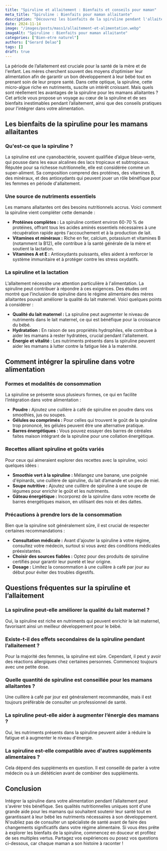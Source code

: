 ```yaml
---
title: "Spiruline et allaitement : Bienfaits et conseils pour maman"
meta_title: "Spiruline : Bienfaits pour maman allaitante"
description: "Découvrez les bienfaits de la spiruline pendant l'allaitement, ainsi que des conseils pratiques pour les mamans."
date: 2024-11-14
image: "/images/posts/mass1/allaitement-et-alimentation.webp"
imageAlt: "Spiruline : Bienfaits pour maman allaitante"
categories: ["Bien-etre naturel"]
authors: ["Gerard Delao"]
tags: []
draft: true
---
```


La période de l’allaitement est cruciale pour la santé de la mère et de l'enfant. Les mères cherchent souvent des moyens d’optimiser leur alimentation afin de garantir un bon développement à leur bébé tout en prenant soin de leur propre santé. Dans cette optique, la spiruline, cette micro-algue riche en nutriments, suscite un intérêt croissant. Mais quels sont réellement les avantages de la spiruline pour les mamans allaitantes ? Cet article vous propose un voyage au cœur de la spiruline et de ses bienfaits inestimables pendant l’allaitement, ainsi que des conseils pratiques pour l'intégrer dans votre alimentation.

## Les bienfaits de la spiruline pour les mamans allaitantes

### Qu'est-ce que la spiruline ?

La spiruline est une cyanobactérie, souvent qualifiée d’algue bleue-verte, qui pousse dans les eaux alcalines des lacs tropicaux et subtropicaux. Réputée pour sa richesse nutritionnelle, elle est considérée comme un super-aliment. Sa composition comprend des protéines, des vitamines B, des minéraux, et des antioxydants qui peuvent jouer un rôle bénéfique pour les femmes en période d'allaitement.

### Une source de nutriments essentiels

Les mamans allaitantes ont des besoins nutritionnels accrus. Voici comment la spiruline vient compléter cette demande :

- **Protéines complètes :** La spiruline contient environ 60-70 % de protéines, offrant tous les acides aminés essentiels nécessaires à une récupération rapide après l'accouchement et à la production de lait.
- **Vitamines et minéraux :** Riche en fer, calcium, potassium et vitamines B (notamment la B12), elle contribue à la santé générale de la mère et soutient la lactation.
- **Vitamines A et E :** Antioxydants puissants, elles aident à renforcer le système immunitaire et à protéger contre les stress oxydatifs.

### La spiruline et la lactation

L’allaitement nécessite une attention particulière à l'alimentation. La spiruline peut contribuer à répondre à ces exigences. Des études ont montré que l’inclusion de spiruline dans le régime alimentaire des mères allaitantes pouvait améliorer la qualité du lait maternel. Voici quelques points à considérer :

- **Qualité du lait maternel :** La spiruline peut augmenter le niveau de nutriments dans le lait maternel, ce qui est bénéfique pour la croissance du bébé.
- **Hydratation :** En raison de ses propriétés hydrophiles, elle contribue à aider les mamans à rester hydratées, crucial pendant l'allaitement.
- **Énergie et vitalité :** Les nutriments présents dans la spiruline peuvent aider les mamans à lutter contre la fatigue liée à la maternité.

## Comment intégrer la spiruline dans votre alimentation

### Formes et modalités de consommation

La spiruline se présente sous plusieurs formes, ce qui en facilite l’intégration dans votre alimentation :

- **Poudre :** Ajoutez une cuillère à café de spiruline en poudre dans vos smoothies, jus ou soupes.
- **Gélules ou comprimés :** Pour celles qui trouvent le goût de la spiruline trop prononcé, les gélules peuvent être une alternative pratique.
- **Barres énergétiques :** Vous pouvez essayer des barres de céréales faites maison intégrant de la spiruline pour une collation énergétique.

### Recettes alliant spiruline et goûts variés

Pour ceux qui aimeraient explorer des recettes avec la spiruline, voici quelques idées :

- **Smoothie vert à la spiruline :** Mélangez une banane, une poignée d'épinards, une cuillère de spiruline, du lait d’amande et un peu de miel.
- **Soupe nutritive :** Ajoutez une cuillère de spiruline à une soupe de légumes pour enrichir le goût et les nutriments.
- **Gâteau énergétique :** Incorporez de la spiruline dans votre recette de barres énergétiques maison, en utilisant des noix et des dattes.

### Précautions à prendre lors de la consommation

Bien que la spiruline soit généralement sûre, il est crucial de respecter certaines recommandations :

- **Consultation médicale :** Avant d'ajouter la spiruline à votre régime, consultez votre médecin, surtout si vous avez des conditions médicales préexistantes.
- **Choisir des sources fiables :** Optez pour des produits de spiruline certifiés pour garantir leur pureté et leur origine.
- **Dosage :** Limitez la consommation à une cuillère à café par jour au début pour éviter des troubles digestifs.

## Questions fréquentes sur la spiruline et l’allaitement

### La spiruline peut-elle améliorer la qualité du lait maternel ?

Oui, la spiruline est riche en nutriments qui peuvent enrichir le lait maternel, favorisant ainsi un meilleur développement pour le bébé.

### Existe-t-il des effets secondaires de la spiruline pendant l’allaitement ?

Pour la majorité des femmes, la spiruline est sûre. Cependant, il peut y avoir des réactions allergiques chez certaines personnes. Commencez toujours avec une petite dose.

### Quelle quantité de spiruline est conseillée pour les mamans allaitantes ?

Une cuillère à café par jour est généralement recommandée, mais il est toujours préférable de consulter un professionnel de santé.

### La spiruline peut-elle aider à augmenter l’énergie des mamans ?

Oui, les nutriments présents dans la spiruline peuvent aider à réduire la fatigue et à augmenter le niveau d'énergie.

### La spiruline est-elle compatible avec d'autres suppléments alimentaires ?

Cela dépend des suppléments en question. Il est conseillé de parler à votre médecin ou à un diététicien avant de combiner des suppléments.

## Conclusion

Intégrer la spiruline dans votre alimentation pendant l’allaitement peut s'avérer très bénéfique. Ses qualités nutritionnelles uniques sont d'une grande aide pour les mamans qui souhaitent soutenir leur santé tout en garantissant à leur bébé les nutriments nécessaires à son développement. N'oubliez pas de consulter un spécialiste de santé avant de faire des changements significatifs dans votre régime alimentaire. Si vous êtes prête à explorer les bienfaits de la spiruline, commencez en douceur et profitez de ses multiples vertus. Partagez vos expériences ou posez vos questions ci-dessous, car chaque maman a son histoire à raconter !

